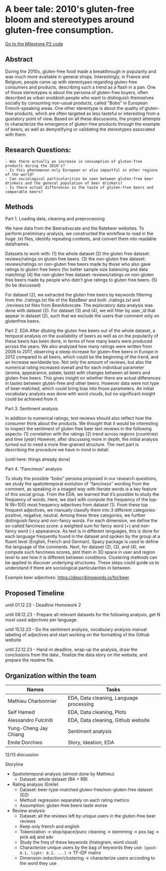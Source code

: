 # A beer tale: 2010's gluten-free bloom and stereotypes around gluten-free consumption.

[Go to the Milestone P2 code](./code/P2_Milestone.ipynb)

## Abstract

During the 2010s, gluten-free food made a breakthrough in popularity and was much more available in general shops. Interestingly, in France and Belgium, people came up with stereotypes regarding gluten-free consumers and products, describing such a trend as a flash in a pan. One of those stereotypes is about the persona of gluten-free buyers, often described as urban snobbish people who want to distinguish themselves socially by consuming non-usual products, called "Bobo" in European French-speaking areas. One other stereotype is about the quality of gluten-free products, which are often targeted as less tasteful or interesting from a gustatory point of view. Based on all these discussions, the project attempts to characterize the emergence of gluten-free products through the example of beers, as well as demystifying or validating the stereotypes associated with them.

## Research Questions:
    - Was there actually an increase in consumption of gluten-free products during the 2010's?
    - Is this phenomenon only European or also impactful in other regions of the world?
    - Can sociological particularities be seen between gluten-free beer drinkers and the general population of beer drinkers?
    - Is there actual differences in the taste of gluten-free beers and comparable beers?

## Methods

Part 1. Loading data, cleaning and preprocessing

We have data from the Beeradvocate and the Ratebeer websites. To perform preliminary analysis, we constructed the workflow to read in the huge .txt files, identify repeating contents, and convert them into readable dataframes.

Datasets to work with:
(1) the whole dataset
(2) the gluten free dataset: reviews/ratings on gluten free beers.
(3) the non-gluten free dataset: reviews/ratings on non-gluten free beers made by those who also gave ratings to gluten free beers (for better sample size balancing and data matching)
(4) the non-gluten free dataset: reviews/ratings on non-gluten free beers made by people who didn’t give ratings to gluten free beers.
(5) (to be discussed)

For dataset (2), we extracted the gluten free beers by keywords filtering from the ./ratings.txt file of the RateBeer and both ./ratings.txt and ./reviews.txt files from BeerAdvocate. The exploratory data analysis was done with dataset (2). For dataset (3) and (4), we will filter by user_id that appear in dataset (2), such that we exclude the users that comment only on glutenfree beers.

Part 2. EDA 
After diluting the gluten free beers out of the whole dataset, a temporal analysis on the availability of beers as well as on the popularity of these beers has been done, in terms of how many beers were produced across the years. We also analyzed how many ratings were written from 2006 to 2017, observing a steep increase for gluten-free beers in Europe in 2012 compared to all beers, which could be the beginning of the trend, and an increase worldwide too. Not only the amount of reviews, but also the numerical rating increased overall and for each individual parameter (aroma, appearance, palate, taste) with changes between all beers and gluten-free beers. This gives insight on whether there are actual differences in tastes between gluten-free and other beers. However data were not type of beer-matched, which could bring bias into those parameters. An initial vocabulary analysis was done with word clouds, but no significant insight could be achieved from it.


Part 3. Sentiment analysis

In addition to numerical ratings, text reviews should also reflect how the consumer think about the products. We thought that it would be interesting to inspect the sentiment of gluten free beer text reviews in the following aspects:
(1) correlation with the ratings
(2) trend across regions (countries) and time (year)
However, after discussing more in depth, the initial analysis turned out to need a more fine-grained structure. The next part is describing the procedure we have in mind in detail.

(until here: things already done)

Part 4. “Fanciness” analysis

To study the possible “bobo” persona proposed in our research questions, we study the spatiotemporal evolution of “fanciness” wording from the comment, as speaking in a imaged way with literate words is a key feature of this social group. From the EDA, we learned that it’s possible to study the frequency of words. Here, we start with compute the frequency of the top-N (N~100) most frequency adjectives from dataset (1). From these top frequent adjectives, we manually classify them into 3 different categories: positive, negative, neutral. Among these three categories, we further distinguish fancy and non-fancy words. For each dimension, we define the so-called fanciness score: a weighted sum for fancy word (+) and non-fancy word (-) appearance. As text is in different languages, this is done for each language frequently found in the dataset and spoken by the group at a fluent level (English, French and German).  Spacy package is used to define the language of the comments.
Next, for dataset (2), (3), and (4), we compute such fanciness scores, plot them in 3D space in user and region level to see how it is different between conditions. Clustering methods can be applied to discover underlying structures. These steps could guide us to understand if there are sociological particularities in between.

Example beer adjectives: https://describingwords.io/for/beer


## Proposed Timeline

until 01.12.23 - Deadline Homework 2

until 08.12.23 - Prepare all relevant datasets for the following analysis, get N most used adjectives per language.

until 15.12.23 - Do the sentiment analysis, vocabulary analysis manual labeling of adjectives and start working on the formatting of the Github website

until 22.12.23 - Hand-in deadline, wrap-up the analysis, draw the conclusions from the data , finalize the data story on the website, and prepare the readme file.


## Organization within the team

| Names| Tasks |
| --- | ----------- |
| Mathieu Charbonnier | EDA, Data cleaning, Language processing|
| Seif Hamed | EDA, Data cleaning, Plots |
| Alessandro Fulciniti | EDA, Data cleaning, Github website|
| Yung-Cheng Jay Chiang | Sentiment analysis|
| Emile Dorchies | Story, Ideation, EDA|


12/13 discussion

Storyline
- Spatiotemporal analysis (almost done by Mathieu)
  - Dataset: whole dataset (BA + RB) 
- Rating analysis (Emile)
  - Dataset: beer-type-matched gluten-free/non-gluten-free dataset (D2)
  - Method: regression separately on each rating metrics
  - Assumption: gluten-free beers taste worse 
- Review analysis
  - Dataset: all the reviews left by unique users in the gluten-free beer reviews
  - Keep only french and english
  - Tokenization -> stop/space/punc cleaning -> stemming -> pos tag -> pick adj and adv
  - Study the freq of these keywords (histogram, word cloud)
  - Characterize unique users by the bag of keywords they use: `[good: 0.1, light: 0.2, ...]` -> TF-IDF matrix
  - Dimension reduction/clustering -> characterize users according to the word they use
